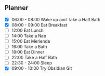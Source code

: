 ## Planner 
- [x] 06:00 - 08:00 Wake up and Take a Half Bath
- [x] 08:00 - 09:00 Eat Breakfast
- [ ] 12:00 Eat Lunch
- [ ] 14:00 Take a Nap
- [ ] 15:00  Eat Merienda
- [ ] 16:00 Take a Bath 
- [ ] 18:00 Eat Dinner
- [ ] 22:00 Take a Half Bath
- [ ] 22:30 - 24:00 Sleep
- [x] 09:00 - 10:00 Try Obsidian Git 